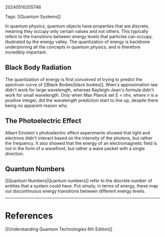 20240510205746

Tags: [[Quantum Systems]]

In quantum physics, quantum objects have properties that are discrete, meaning they occupy only certain values and not others. This typically refers to the transitions between energy levels that particles can occupy, illustrated by the energy valley. The quantization of energy is backbone underpinning all the concepts in quantum physics, and is therefore incredibly important.

## Black Body Radiation
The quantization of energy is first conceived of trying to predict the spectrum curve of [[Black Bodies|black bodies]]. Wien's approximation law didn't work for large wavelength, whereas Rayleigh-Jean's formula didn't work for small wavelength. Only when Max Planck set $\text{E = nhv}$, where n is a positive integer, did the wavelength prediction start to line up, despite there being no apparent reason why.

## The Photoelectric Effect
Albert Einstein's photoelectric effect experiments showed that light and electrons didn't interact based on the intensity of the photons, but rather the frequency. It also showed that the energy of an electromagnetic field is not in the form of a wavefront, but rather a wave packet with a single direction. 

## Quantum Numbers
[[Quantum Numbers|Quantum numbers]] refer to the discrete number of entities that a system could have. Put simply, in terms of energy, these map out discontinuous energy transitions between different energy levels. 
___
# References
[[Understanding Quantum Technologies 6th Edition]]
